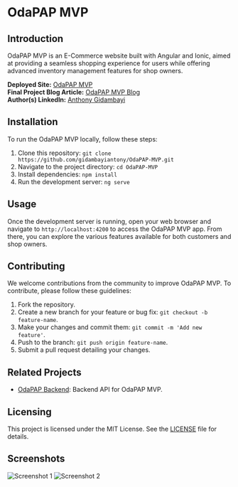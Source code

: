 # OdaPAP MVP

## Introduction
OdaPAP MVP is an E-Commerce website built with Angular and Ionic, aimed at providing a seamless shopping experience for users while offering advanced inventory management features for shop owners.

**Deployed Site:** [OdaPAP MVP](insert_deployed_site_link_here)  
**Final Project Blog Article:** [OdaPAP MVP Blog](insert_blog_article_link_here)  
**Author(s) LinkedIn:** [Anthony Gidambayi](https://www.linkedin.com/in/anthony-gidambayii-6a0145231/)

## Installation
To run the OdaPAP MVP locally, follow these steps:
1. Clone this repository: `git clone https://github.com/gidambayiantony/OdaPAP-MVP.git`
2. Navigate to the project directory: `cd OdaPAP-MVP`
3. Install dependencies: `npm install`
4. Run the development server: `ng serve`

## Usage
Once the development server is running, open your web browser and navigate to `http://localhost:4200` to access the OdaPAP MVP app. From there, you can explore the various features available for both customers and shop owners.

## Contributing
We welcome contributions from the community to improve OdaPAP MVP. To contribute, please follow these guidelines:
1. Fork the repository.
2. Create a new branch for your feature or bug fix: `git checkout -b feature-name`.
3. Make your changes and commit them: `git commit -m 'Add new feature'`.
4. Push to the branch: `git push origin feature-name`.
5. Submit a pull request detailing your changes.

## Related Projects
- [OdaPAP Backend](insert_link_to_backend_repo_here): Backend API for OdaPAP MVP.

## Licensing
This project is licensed under the MIT License. See the [LICENSE](LICENSE) file for details.

## Screenshots
![Screenshot 1](insert_screenshot1_link_here)
![Screenshot 2](insert_screenshot2_link_here)
